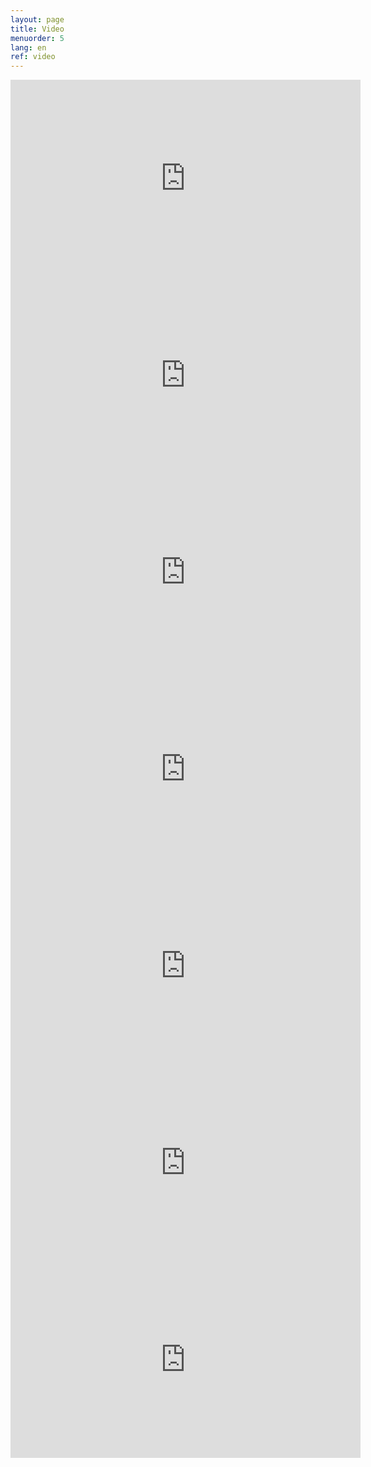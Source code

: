 ```yaml
---
layout: page
title: Video
menuorder: 5
lang: en
ref: video
---
```

<iframe width="560" height="315" src="https://www.youtube.com/embed/tlkiof6R9To?rel=0" frameborder="0" allowfullscreen></iframe> 

<iframe width="560" height="315" src="https://www.youtube.com/embed/ArwD41GHgPo?rel=0" frameborder="0" allowfullscreen></iframe> 

<iframe width="560" height="315" src="https://www.youtube.com/embed/pKSMGTnwyTI?rel=0" frameborder="0" allowfullscreen></iframe> 

<iframe width="560" height="315" src="https://www.youtube.com/embed/FC7G6m6LstQ?rel=0" frameborder="0" allowfullscreen></iframe> 

<iframe width="560" height="315" src="https://www.youtube.com/embed/ryRgDhy5AQs?rel=0" frameborder="0" allowfullscreen></iframe> 

<iframe width="560" height="315" src="https://www.youtube.com/embed/O6ILeUSOWXM?rel=0" frameborder="0" allowfullscreen></iframe> 

<iframe width="560" height="315" src="https://www.youtube.com/embed/MGVZJWG6Lfs?rel=0" frameborder="0" allowfullscreen></iframe>







